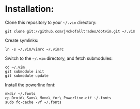 # Installation:

Clone this repository to your `~/.vim` directory:

    git clone git://github.com/j4ckofalltrades/dotvim.git ~/.vim

Create symlinks:

    ln -s ~/.vim/vimrc ~/.vimrc

Switch to the `~/.vim` directory, and fetch submodules:

    cd ~/.vim
    git submodule init
    git submodule update

Install the powerline font:

    mkdir ~/.fonts
    cp Droid\ Sans\ Mono\ for\ Powerline.otf ~/.fonts
    sudo fc-cache -vf ~/.fonts
